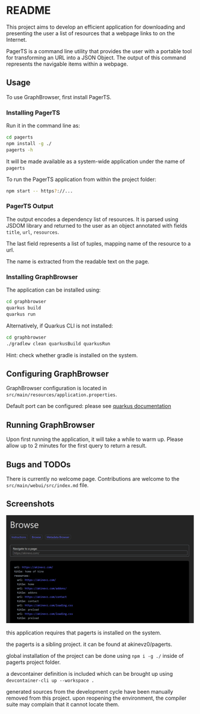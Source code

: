 # README

This project aims to develop an efficient application for downloading and presenting the user a list of resources that a webpage links to on the Internet.

PagerTS is a command line utility that provides the user with a portable tool for transforming an URL into a JSON Object. The output of this command represents the navigable items within a webpage.

## Usage

To use GraphBrowser, first install PagerTS. 

### Installing PagerTS

Run it in the command line as:

```bash
cd pagerts
npm install -g ./
pagerts -h
```

It will be made available as a system-wide application under the name of `pagerts`

To run the PagerTS application from within the project folder:

```bash
npm start -- https?://...
```

### PagerTS Output

The output encodes a dependency list of resources. It is parsed using JSDOM library and returned to the user as an object annotated with fields `title`, `url`, `resources`.

The last field represents a list of tuples, mapping name of the resource to a url.

The name is extracted from the readable text on the page.

### Installing GraphBrowser

The application can be installed using:

```bash
cd graphbrowser
quarkus build
quarkus run
```

Alternatively, if Quarkus CLI is not installed:

```bash
cd graphbrowser
./gradlew clean quarkusBuild quarkusRun
```

Hint: check whether gradle is installed on the system.

## Configuring GraphBrowser

GraphBrowser configuration is located in `src/main/resources/application.properties`.

Default port can be configured: please see [quarkus documentation](https://quarkus.io/guides/http-reference)

## Running GraphBrowser

Upon first running the application, it will take a while to warm up. Please allow up to 2 minutes for the first query to return a result.

## Bugs and TODOs

There is currently no welcome page. Contributions are welcome to the `src/main/webui/src/index.md` file.

## Screenshots

![Usage](https://github.com/akinevz0/graphbrowser/blob/f29c361f14bd7beecffc34f8ad8afd53f8aae49e/doc/Screenshot%202025-05-06%20123055.png)

this application requires that pagerts is installed on the system.

the pagerts is a sibling project. it can be found at akinevz0/pagerts.

global installation of the project can be done using `npm i -g ./` inside of pagerts project folder.

a devcontainer definition is included which can be brought up using `devcontainer-cli up --workspace .`

generated sources from the development cycle have been manually removed from this project. upon reopening the environment, the compiler suite may complain that it cannot locate them.


